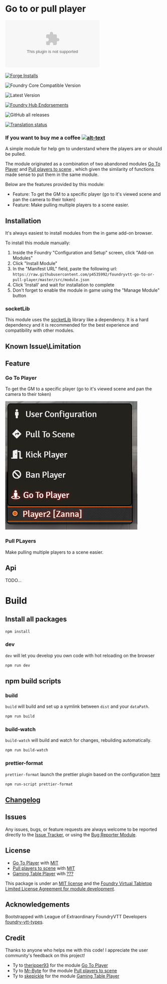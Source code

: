 # Go to or pull player

![Latest Release Download Count](https://img.shields.io/github/downloads/p4535992/foundryvtt-go-to-or-pull-player/latest/module.zip?color=2b82fc&label=DOWNLOADS&style=for-the-badge) 

[![Forge Installs](https://img.shields.io/badge/dynamic/json?label=Forge%20Installs&query=package.installs&suffix=%25&url=https%3A%2F%2Fforge-vtt.com%2Fapi%2Fbazaar%2Fpackage%2Fgo-to-or-pull-player&colorB=006400&style=for-the-badge)](https://forge-vtt.com/bazaar#package=go-to-or-pull-player) 

![Foundry Core Compatible Version](https://img.shields.io/badge/dynamic/json.svg?url=https%3A%2F%2Fraw.githubusercontent.com%2Fp4535992%2Ffoundryvtt-go-to-or-pull-player%2Fmaster%2Fsrc%2Fmodule.json&label=Foundry%20Version&query=$.compatibility.verified&colorB=orange&style=for-the-badge)

![Latest Version](https://img.shields.io/badge/dynamic/json.svg?url=https%3A%2F%2Fraw.githubusercontent.com%2Fp4535992%2Ffoundryvtt-go-to-or-pull-player%2Fmaster%2Fsrc%2Fmodule.json&label=Latest%20Release&prefix=v&query=$.version&colorB=red&style=for-the-badge)

[![Foundry Hub Endorsements](https://img.shields.io/endpoint?logoColor=white&url=https%3A%2F%2Fwww.foundryvtt-hub.com%2Fwp-json%2Fhubapi%2Fv1%2Fpackage%2Fgo-to-or-pull-player%2Fshield%2Fendorsements&style=for-the-badge)](https://www.foundryvtt-hub.com/package/go-to-or-pull-player/)

![GitHub all releases](https://img.shields.io/github/downloads/p4535992/foundryvtt-go-to-or-pull-player/total?style=for-the-badge)

[![Translation status](https://weblate.foundryvtt-hub.com/widgets/go-to-or-pull-player/-/287x66-black.png)](https://weblate.foundryvtt-hub.com/engage/go-to-or-pull-player/)

### If you want to buy me a coffee [![alt-text](https://img.shields.io/badge/-Patreon-%23ff424d?style=for-the-badge)](https://www.patreon.com/p4535992)

A simple module for help gm to understand where the players are or should be pulled. 

The module originated as a combination of two abandoned modules [Go To Player](https://github.com/theripper93/go-to-player) and [Pull players to scene](https://github.com/Mr-Byte/pull-players-to-scene)
, which given the similarity of functions made sense to put them in the same module.

Below are the features provided by this module:

- Feature: To get the GM to a specific player (go to it's viewed scene and pan the camera to their token)
- Feature: Make pulling multiple players to a scene easier.

## Installation

It's always easiest to install modules from the in game add-on browser.

To install this module manually:
1.  Inside the Foundry "Configuration and Setup" screen, click "Add-on Modules"
2.  Click "Install Module"
3.  In the "Manifest URL" field, paste the following url:
`https://raw.githubusercontent.com/p4535992/foundryvtt-go-to-or-pull-player/master/src/module.json`
4.  Click 'Install' and wait for installation to complete
5.  Don't forget to enable the module in game using the "Manage Module" button

### socketLib

This module uses the [socketLib](https://github.com/manuelVo/foundryvtt-socketlib) library like a dependency. It is a hard dependency and it is recommended for the best experience and compatibility with other modules.

## Known Issue\Limitation

## Feature

### Go To Player

To get the GM to a specific player (go to it's viewed scene and pan the camera to their token)

![img](wiki/go_to_player.png)

### Pull PLayers

Make pulling multiple players to a scene easier.

## Api

TODO...

# Build

## Install all packages

```bash
npm install
```

### dev

`dev` will let you develop you own code with hot reloading on the browser

```bash
npm run dev
```

## npm build scripts

### build

`build` will build and set up a symlink between `dist` and your `dataPath`.

```bash
npm run build
```

### build-watch

`build-watch` will build and watch for changes, rebuilding automatically.

```bash
npm run build-watch
```

### prettier-format

`prettier-format` launch the prettier plugin based on the configuration [here](./.prettierrc)

```bash
npm run-script prettier-format
```

## [Changelog](./CHANGELOG.md)

## Issues

Any issues, bugs, or feature requests are always welcome to be reported directly to the [Issue Tracker](https://github.com/p4535992/foundryvtt-go-to-or-pull-player/issues ), or using the [Bug Reporter Module](https://foundryvtt.com/packages/bug-reporter/).

## License

- [Go To Player](https://github.com/theripper93/go-to-player) with [MIT](https://github.com/theripper93/go-to-player/blob/master/LICENSE.md)
- [Pull players to scene](https://github.com/Mr-Byte/pull-players-to-scene) with [MIT](https://github.com/Mr-Byte/pull-players-to-scene/blob/main/LICENSE)
- [Gaming Table Player](https://github.com/skepickle/foundryvtt-gaming-table-player) with [???](https://github.com/skepickle/foundryvtt-gaming-table-player)

This package is under an [MIT license](LICENSE) and the [Foundry Virtual Tabletop Limited License Agreement for module development](https://foundryvtt.com/article/license/).

## Acknowledgements

Bootstrapped with League of Extraordinary FoundryVTT Developers  [foundry-vtt-types](https://github.com/League-of-Foundry-Developers/foundry-vtt-types).

## Credit

Thanks to anyone who helps me with this code! I appreciate the user community's feedback on this project!

- Ty to [theripper93](https://github.com/theripper93) for the module [Go To Player](https://github.com/theripper93/go-to-player)
- Ty to [Mr-Byte](https://github.com/Mr-Byte) for the module [Pull players to scene](https://github.com/Mr-Byte/pull-players-to-scene)
- Ty to [skepickle](https://github.com/skepickle) for the module [Gaming Table Player](https://github.com/skepickle/foundryvtt-gaming-table-player)